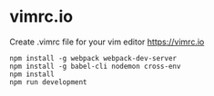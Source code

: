 # vimrc.io
Create .vimrc file for your vim editor https://vimrc.io

```
npm install -g webpack webpack-dev-server
npm install -g babel-cli nodemon cross-env
npm install
npm run development
```
